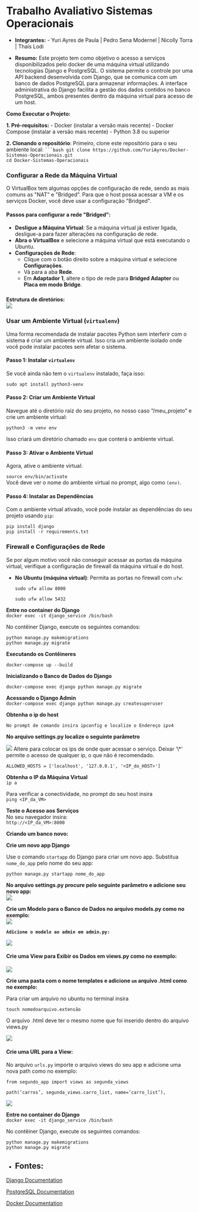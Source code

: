 # Trabalho Avaliativo Sistemas Operacionais

* **Integrantes:** \- Yuri Ayres de Paula | Pedro Sena Modernel | Nicolly Torra | Thaís Lodi   
    
* **Resumo:** Este projeto tem como objetivo o acesso a serviços disponibilizados pelo docker de uma máquina virtual utilizando tecnologias Django e PostgreSQL. O sistema permite o controle por uma API backend desenvolvida com Django, que se comunica com um banco de dados PostgreSQL para armazenar informações. A interface administrativa do Django facilita a gestão dos dados contidos no banco PostgreSQL, ambos presentes dentro da máquina virtual para acesso de um host. 

**Como Executar o Projeto:** 

**1\. Pré-requisitos:** \- Docker (instalar a versão mais recente) \- Docker Compose (instalar a versão mais recente) \- Python 3.8 ou superior

**2\. Clonando o repositório**: Primeiro, clone este repositório para o seu ambiente local: ```` ```bash git clone https://github.com/YuriAyres/Docker-Sistemas-Operacionais.git ````   
`cd Docker-Sistemas-Operacionais`

### **Configurar a Rede da Máquina Virtual**

O VirtualBox tem algumas opções de configuração de rede, sendo as mais comuns as "NAT" e "Bridged". Para que o host possa acessar a VM e os serviços Docker, você deve usar a configuração "Bridged".

#### **Passos para configurar a rede "Bridged":**

* **Desligue a Máquina Virtual**: Se a máquina virtual já estiver ligada, desligue-a para fazer alterações na configuração de rede.  
* **Abra o VirtualBox** e selecione a máquina virtual que está executando o Ubuntu.  
* **Configurações de Rede**:  
  * Clique com o botão direito sobre a máquina virtual e selecione **Configurações**.  
  * Vá para a aba **Rede**.  
  * Em **Adaptador 1**, altere o tipo de rede para **Bridged Adapter** ou **Placa em modo Bridge**.

### 

**Estrutura de diretórios:**  
<img src="/img/img1.png">

### **Usar um Ambiente Virtual (**`virtualenv`**)**

Uma forma recomendada de instalar pacotes Python sem interferir com o sistema é criar um ambiente virtual. Isso cria um ambiente isolado onde você pode instalar pacotes sem afetar o sistema.

#### **Passo 1: Instalar** `virtualenv`

Se você ainda não tem o `virtualenv` instalado, faça isso:

`sudo apt install python3-venv`

#### **Passo 2: Criar um Ambiente Virtual**

Navegue até o diretório raiz do seu projeto, no nosso caso “/meu\_projeto” e crie um ambiente virtual:

`python3 -m venv env`

Isso criará um diretório chamado `env` que conterá o ambiente virtual.

#### **Passo 3: Ativar o Ambiente Virtual**

Agora, ative o ambiente virtual:

`source env/bin/activate`  
Você deve ver o nome do ambiente virtual no prompt, algo como `(env)`.

#### **Passo 4: Instalar as Dependências**

Com o ambiente virtual ativado, você pode instalar as dependências do seu projeto usando `pip`:

`pip install django`  
`pip install -r requirements.txt`

### **Firewall e Configurações de Rede**

Se por algum motivo você não conseguir acessar as portas da máquina virtual, verifique a configuração de firewall da máquina virtual e do host.

* **No Ubuntu (máquina virtual)**: Permita as portas no firewall com `ufw`:

  `sudo ufw allow 8000`

  `sudo ufw allow 5432`

**Entre no container do Django**  
`docker exec -it django_service /bin/bash`

No contêiner Django, execute os seguintes comandos:

`python manage.py makemigrations`  
`python manage.py migrate`

**Executando os Contêineres**

`docker-compose up --build`

**Inicializando o Banco de Dados do Django**

`docker-compose exec django python manage.py migrate`

**Acessando o Django Admin**  
`docker-compose exec django python manage.py createsuperuser`

**Obtenha o ip do host**

`No prompt de comando insira ipconfig e localize o Endereço ipv4`

**No arquivo settings.py localize o seguinte parâmetro**

<img src="/img/img2.png"> 
Altere para colocar os ips de onde quer acessar o serviço. Deixar ‘\*’ permite o acesso de qualquer ip, o que não é recomendado.

`ALLOWED_HOSTS = ['localhost', '127.0.0.1', '<IP_do_HOST>']`

**Obtenha o IP da Máquina Virtual**  
`ip a`

Para verificar a conectividade, no prompt do seu host insira   
`ping <IP_da_VM>`

**Teste o Acesso aos Serviços**   
No seu navegador insira:  
`http://<IP_da_VM>:8000`

**Criando um banco novo:**

**Crie um novo app Django**

Use o comando `startapp` do Django para criar um novo app. Substitua `nome_do_app` pelo nome do seu app:

`python manage.py startapp nome_do_app`

**No arquivo settings.py procure pelo seguinte parâmetro e adicione seu novo app:**  
<img src="/img/img3.png">

**Crie um Modelo para o Banco de Dados no arquivo models.py como no exemplo:**  
<img src="/img/img4.png">

**`Adicione o modelo ao admin em admin.py:`**

<img src="/img/img5.png">

#### **Crie uma View para Exibir os Dados em views.py como no exemplo:**

<img src="/img/img6.png">

**Crie uma pasta com o nome templates e adicione `um` arquivo .html como no exemplo:**

Para criar um arquivo no ubuntu no terminal insira

`touch nomedoarquivo.extensão`

O arquivo .html deve ter o mesmo nome que foi inserido dentro do arquivo views.py

<img src="/img/img7.png">

#### **Crie uma URL para a View:**

No arquivo `urls.py` importe o arquivo views do seu app e adicione uma nova path como no exemplo:

`from segundo_app import views as segunda_views`

`path(‘carros’, segunda_views.carro_list, name=’carro_list’),`

<img src="/img/img8.png">

**Entre no container do Django**  
`docker exec -it django_service /bin/bash`

No contêiner Django, execute os seguintes comandos:

`python manage.py makemigrations`  
`python manage.py migrate`

* ## **Fontes:**

[Django Documentation](https://www.djangoproject.com/)

[PostgreSQL Documentation](https://www.postgresql.org/docs/)

[Docker Documentation](https://docs.docker.com/)
